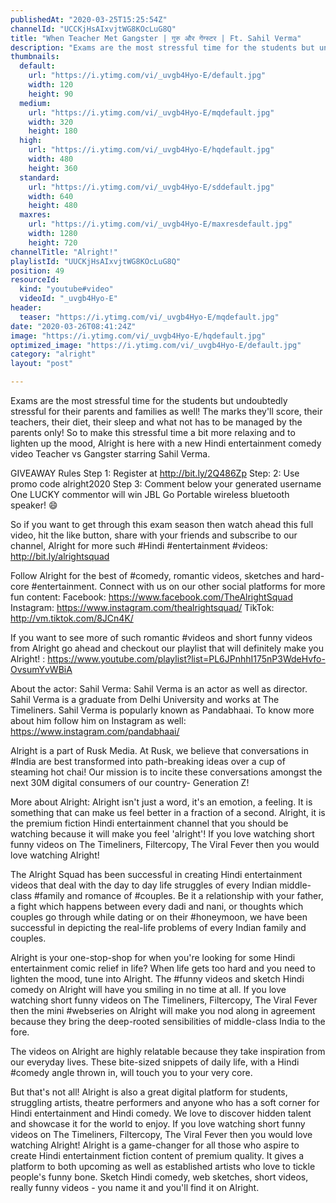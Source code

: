 ```yaml
---
publishedAt: "2020-03-25T15:25:54Z"
channelId: "UCCKjHsAIxvjtWG8KOcLuG8Q"
title: "When Teacher Met Gangster | गुरु और गेंग्स्टर | Ft. Sahil Verma"
description: "Exams are the most stressful time for the students but undoubtedly stressful for their parents and families as well! The marks they'll score, their teachers, their diet, their sleep and what not has to be managed by the parents only! So to make this stressful time a bit more relaxing and to lighten up the mood, Alright is here with a new Hindi entertainment comedy video Teacher vs Gangster starring Sahil Verma.\n\nGIVEAWAY Rules\nStep 1: Register at  http://bit.ly/2Q486Zp\nStep: 2: Use promo code alright2020\nStep 3: Comment below your generated username\nOne LUCKY commentor will win JBL Go Portable wireless bluetooth speaker! 😄\n\nSo if you want to get through this exam season then watch ahead this full video, hit the like button, share with your friends and subscribe to our channel, Alright for more such #Hindi #entertainment #videos: http://bit.ly/alrightsquad\n\nFollow Alright for the best of #comedy, romantic videos, sketches and hard-core #entertainment. Connect with us on our other social platforms for more fun content: \nFacebook: https://www.facebook.com/TheAlrightSquad \nInstagram: https://www.instagram.com/thealrightsquad/ \nTikTok: http://vm.tiktok.com/8JCn4K/\n\nIf you want to see more of such romantic #videos and short funny videos from Alright go ahead and checkout our playlist that will definitely make you Alright! : https://www.youtube.com/playlist?list=PL6JPnhhI175nP3WdeHvfo-OvsumYvWBiA\n\nAbout the actor:\nSahil Verma: Sahil Verma is an actor as well as director. Sahil Verma is a graduate from Delhi University and works at The Timeliners. Sahil Verma is popularly known as Pandabhaai. To know more about him follow him on Instagram as well: https://www.instagram.com/pandabhaai/\n\nAlright is a part of Rusk Media. At Rusk, we believe that conversations in #India are best transformed into path-breaking ideas over a cup of steaming hot chai! Our mission is to incite these conversations amongst the next 30M digital consumers of our country- Generation Z!\n\nMore about Alright: Alright isn't just a word, it's an emotion, a feeling. It is something that can make us feel better in a fraction of a second. Alright, it is the premium fiction Hindi entertainment channel that you should be watching because it will make you feel 'alright'! If you love watching short funny videos on The Timeliners, Filtercopy, The Viral Fever then you would love watching Alright!\n\nThe Alright Squad has been successful in creating Hindi entertainment videos that deal with the day to day life struggles of every Indian middle-class #family and romance of #couples. Be it a relationship with your father, a fight which happens between every dadi and nani, or thoughts which couples go through while dating or on their #honeymoon, we have been successful in depicting the real-life problems of every Indian family and couples.\n\nAlright is your one-stop-shop for when you're looking for some Hindi entertainment comic relief in life? When life gets too hard and you need to lighten the mood, tune into Alright. The #funny videos and sketch Hindi comedy on Alright will have you smiling in no time at all. If you love watching short funny videos on The Timeliners, Filtercopy, The Viral Fever then the mini #webseries on Alright will make you nod along in agreement because they bring the deep-rooted sensibilities of middle-class India to the fore.\n\nThe videos on Alright are highly relatable because they take inspiration from our everyday lives. These bite-sized snippets of daily life, with a Hindi #comedy angle thrown in, will touch you to your very core.\n\nBut that's not all! Alright is also a great digital platform for students, struggling artists, theatre performers and anyone who has a soft corner for Hindi entertainment and Hindi comedy. We love to discover hidden talent and showcase it for the world to enjoy. If you love watching short funny videos on The Timeliners, Filtercopy, The Viral Fever then you would love watching Alright! Alright is a game-changer for all those who aspire to create Hindi entertainment fiction content of premium quality. It gives a platform to both upcoming as well as established artists who love to tickle people's funny bone. Sketch Hindi comedy, web sketches, short videos, really funny videos - you name it and you'll find it on Alright."
thumbnails:
  default:
    url: "https://i.ytimg.com/vi/_uvgb4Hyo-E/default.jpg"
    width: 120
    height: 90
  medium:
    url: "https://i.ytimg.com/vi/_uvgb4Hyo-E/mqdefault.jpg"
    width: 320
    height: 180
  high:
    url: "https://i.ytimg.com/vi/_uvgb4Hyo-E/hqdefault.jpg"
    width: 480
    height: 360
  standard:
    url: "https://i.ytimg.com/vi/_uvgb4Hyo-E/sddefault.jpg"
    width: 640
    height: 480
  maxres:
    url: "https://i.ytimg.com/vi/_uvgb4Hyo-E/maxresdefault.jpg"
    width: 1280
    height: 720
channelTitle: "Alright!"
playlistId: "UUCKjHsAIxvjtWG8KOcLuG8Q"
position: 49
resourceId:
  kind: "youtube#video"
  videoId: "_uvgb4Hyo-E"
header:
  teaser: "https://i.ytimg.com/vi/_uvgb4Hyo-E/mqdefault.jpg"
date: "2020-03-26T08:41:24Z"
image: "https://i.ytimg.com/vi/_uvgb4Hyo-E/hqdefault.jpg"
optimized_image: "https://i.ytimg.com/vi/_uvgb4Hyo-E/default.jpg"
category: "alright"
layout: "post"

---
```

Exams are the most stressful time for the students but undoubtedly stressful for their parents and families as well! The marks they'll score, their teachers, their diet, their sleep and what not has to be managed by the parents only! So to make this stressful time a bit more relaxing and to lighten up the mood, Alright is here with a new Hindi entertainment comedy video Teacher vs Gangster starring Sahil Verma.

GIVEAWAY Rules
Step 1: Register at  http://bit.ly/2Q486Zp
Step: 2: Use promo code alright2020
Step 3: Comment below your generated username
One LUCKY commentor will win JBL Go Portable wireless bluetooth speaker! 😄

So if you want to get through this exam season then watch ahead this full video, hit the like button, share with your friends and subscribe to our channel, Alright for more such #Hindi #entertainment #videos: http://bit.ly/alrightsquad

Follow Alright for the best of #comedy, romantic videos, sketches and hard-core #entertainment. Connect with us on our other social platforms for more fun content: 
Facebook: https://www.facebook.com/TheAlrightSquad 
Instagram: https://www.instagram.com/thealrightsquad/ 
TikTok: http://vm.tiktok.com/8JCn4K/

If you want to see more of such romantic #videos and short funny videos from Alright go ahead and checkout our playlist that will definitely make you Alright! : https://www.youtube.com/playlist?list=PL6JPnhhI175nP3WdeHvfo-OvsumYvWBiA

About the actor:
Sahil Verma: Sahil Verma is an actor as well as director. Sahil Verma is a graduate from Delhi University and works at The Timeliners. Sahil Verma is popularly known as Pandabhaai. To know more about him follow him on Instagram as well: https://www.instagram.com/pandabhaai/

Alright is a part of Rusk Media. At Rusk, we believe that conversations in #India are best transformed into path-breaking ideas over a cup of steaming hot chai! Our mission is to incite these conversations amongst the next 30M digital consumers of our country- Generation Z!

More about Alright: Alright isn't just a word, it's an emotion, a feeling. It is something that can make us feel better in a fraction of a second. Alright, it is the premium fiction Hindi entertainment channel that you should be watching because it will make you feel 'alright'! If you love watching short funny videos on The Timeliners, Filtercopy, The Viral Fever then you would love watching Alright!

The Alright Squad has been successful in creating Hindi entertainment videos that deal with the day to day life struggles of every Indian middle-class #family and romance of #couples. Be it a relationship with your father, a fight which happens between every dadi and nani, or thoughts which couples go through while dating or on their #honeymoon, we have been successful in depicting the real-life problems of every Indian family and couples.

Alright is your one-stop-shop for when you're looking for some Hindi entertainment comic relief in life? When life gets too hard and you need to lighten the mood, tune into Alright. The #funny videos and sketch Hindi comedy on Alright will have you smiling in no time at all. If you love watching short funny videos on The Timeliners, Filtercopy, The Viral Fever then the mini #webseries on Alright will make you nod along in agreement because they bring the deep-rooted sensibilities of middle-class India to the fore.

The videos on Alright are highly relatable because they take inspiration from our everyday lives. These bite-sized snippets of daily life, with a Hindi #comedy angle thrown in, will touch you to your very core.

But that's not all! Alright is also a great digital platform for students, struggling artists, theatre performers and anyone who has a soft corner for Hindi entertainment and Hindi comedy. We love to discover hidden talent and showcase it for the world to enjoy. If you love watching short funny videos on The Timeliners, Filtercopy, The Viral Fever then you would love watching Alright! Alright is a game-changer for all those who aspire to create Hindi entertainment fiction content of premium quality. It gives a platform to both upcoming as well as established artists who love to tickle people's funny bone. Sketch Hindi comedy, web sketches, short videos, really funny videos - you name it and you'll find it on Alright.